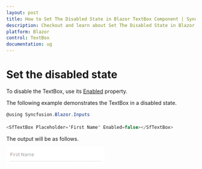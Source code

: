 ```yaml
---
layout: post
title: How to Set The Disabled State in Blazor TextBox Component | Syncfusion
description: Checkout and learn about Set The Disabled State in Blazor TextBox component of Syncfusion, and more details.
platform: Blazor
control: TextBox
documentation: ug
---
```


# Set the disabled state

To disable the TextBox, use its
[Enabled](https://help.syncfusion.com/cr/blazor/Syncfusion.Blazor.Inputs.SfTextBox.html#Syncfusion_Blazor_Inputs_SfTextBox_Enabled)
property.

The following example demonstrates the TextBox in
a disabled state.

```csharp
@using Syncfusion.Blazor.Inputs

<SfTextBox Placeholder='First Name' Enabled=false></SfTextBox>
```

The output will be as follows.

![textbox](../images/disabled.png)